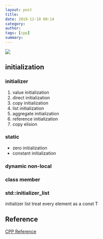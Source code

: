 ```yaml
---
layout: post
title: 
date: 2019-12-10 00:14
category: 
author: 
tags: [cpp]
summary: 
---
```


![]({{site.img_url}}/cpp_init_forest.gif)

## initialization

### initializer

1. value initialization
2. direct initialization
3. copy initialization
4. list initialization
5. aggregate initialization
6. reference initialization
7. copy elision

### static

* zero initialization
* constant initialization

### dynamic non-local

### class member

### std::initializer_list

initializer list treat every element as a const T

## Reference

[CPP Reference](https://en.cppreference.com/w/cpp/language/initialization)
